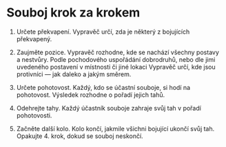 # Souboj krok za krokem

1. Určete překvapení. Vypravěč určí, zda je některý z bojujících překvapený.

2. Zaujměte pozice. Vypravěč rozhodne, kde se nachází všechny postavy
a nestvůry. Podle pochodového uspořádání dobrodruhů, nebo dle jimi
uvedeného postavení v místnosti či jiné lokaci Vypravěč určí, kde jsou
protivníci — jak daleko a jakým směrem.

3. Určete pohotovost. Každý, kdo se účastní souboje, si hodí na
pohotovost. Výsledek rozhodne o pořadí jejich tahů.

4. Odehrejte tahy. Každý účastník souboje zahraje svůj tah v pořadí
pohotovosti.

5. Začněte další kolo. Kolo končí, jakmile všichni bojující ukončí
svůj tah. Opakujte 4. krok, dokud se souboj neskončí.